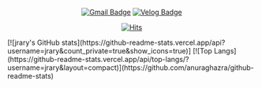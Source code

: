 <div align="center">

[![Gmail Badge](https://img.shields.io/badge/Gmail-d14836?style=for-the-badge&logo=Gmail&logoColor=white&link=mailto:kijrary@gmail.com)](mailto:kijrary@gmail.com)
[![Velog Badge](http://img.shields.io/badge/-Velog-20c997?style=for-the-badge&logo=&link=https://velog.io/@kijrary)](https://velog.io/@kijrary)

[![Hits](https://hits.seeyoufarm.com/api/count/incr/badge.svg?url=https%3A%2F%2Fgithub.com%2Fjrary)](https://hits.seeyoufarm.com)
  
</div>
[![jrary's GitHub stats](https://github-readme-stats.vercel.app/api?username=jrary&count_private=true&show_icons=true)]
[![Top Langs](https://github-readme-stats.vercel.app/api/top-langs/?username=jrary&layout=compact)](https://github.com/anuraghazra/github-readme-stats)
